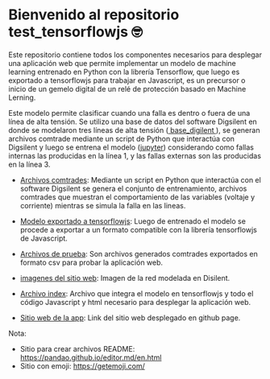 # Bienvenido al repositorio test_tensorflowjs 🤓

Este repositorio contiene todos los componentes necesarios para desplegar una aplicación web que permite implementar un modelo de machine learning entrenado en Python con la librería Tensorflow, que luego es exportado a tensorflowjs para trabajar en Javascript, es un precursor o inicio de un gemelo digital de un relé de protección basado en Machine Lerning.

Este modelo permite clasificar cuando una falla es dentro o fuera de una línea de alta tensión. Se utilizo una base de datos del software Digsilent en donde se modelaron tres líneas de alta tensión ([ base_digilent ](https://github.com/pelaokano/test_tensorflowjs/tree/main/base_digilent " base_digilent ")), se generan archivos comtrade mediante un script de Python que interactúa con Digsilent y luego se entrena el modelo  ([jupyter](https://github.com/pelaokano/test_tensorflowjs/tree/main/jupyter "jupyter")) considerando como fallas internas las producidas en la línea 1, y las fallas externas son las producidas en la línea 3.

- [Archivos comtrades](https://github.com/pelaokano/test_tensorflowjs/tree/main/resultados "archivos comtrades"): Mediante un script en Python que interactúa con el software Digsilent se genera el conjunto de entrenamiento, archivos comtrades que muestran el comportamiento de las variables (voltaje y corriente) mientras se simula la falla en las lineas.

- [Modelo exportado a tensorflowjs](https://github.com/pelaokano/test_tensorflowjs/tree/main/jsmodel "modelo exportado a tensorflowjs"): Luego de entrenado el modelo se procede a exportar a un formato compatible con la librería tensorflowjs de Javascript.

- [Archivos de prueba](https://github.com/pelaokano/test_tensorflowjs/tree/main/archivos_test "archivos de prueba"): Son archivos generados comtrades exportados en formato csv para probar la aplicación web.

- [imagenes del sitio web](https://github.com/pelaokano/test_tensorflowjs/tree/main/imagen "imagenes del sitio web"): Imagen de la red modelada en Disilent.

- [Archivo index](https://github.com/pelaokano/test_tensorflowjs/blob/main/index.html "archivo index"): Archivo que integra el modelo en tensorflowjs y todo el código Javascript y html necesario para desplegar la aplicación web.

- [Sitio web de la app](https://pelaokano.github.io/ "sitio web de la app"): Link del sitio web desplegado en github page.

Nota:
 - Sitio para crear archivos README: https://pandao.github.io/editor.md/en.html
 - Sitio con emoji: https://getemoji.com/